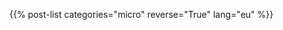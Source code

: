 <!--
.. title: Mikro-argitalpenen-artxiboa
-->
{{% post-list categories="micro" reverse="True" lang="eu" %}}
